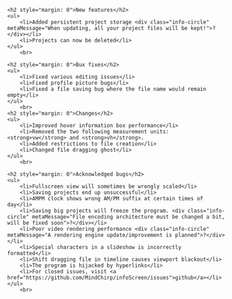     
    <h2 style="margin: 0">New features</h2>
    <ul>
        <li>Added persistent project storage <div class="info-circle" metaMessage="When updating, all your project files will be kept!">?</div></li>
        <li>Projects can now be deleted</li>
    </ul>
        <br>

    <h2 style="margin: 0">Bux fixes</h2>
    <ul>
        <li>Fixed various editing issues</li>
        <li>Fixed profile picture bugs</li>
        <li>Fixed a file saving bug where the file name would remain empty</li>
    </ul>
        <br>
    <h2 style="margin: 0">Changes</h2>
    <ul>
        <li>Improved hover information box performance</li>
        <li>Removed the two following measurement units: <strong>vw</strong> and <strong>vh</strong>.
        <li>Added restrictions to file creation</li>
        <li>Changed file dragging ghost</li>
    </ul>
        <br>

    <h2 style="margin: 0">Acknowledged bugs</h2>
    <ul>
        <li>Fullscreen view will sometimes be wrongly scaled</li>
        <li>Saving projects end up unsuccessful</li>
        <li>AMPM clock shows wrong AM/PM suffix at certain times of day</li>
        <li>Saving big projects will freeze the program. <div class="info-circle" metaMessage="File encoding architecture must be changed a bit, will be fixed soon">?</div></li>
        <li>Poor video rendering performance <div class="info-circle" metaMessage="A rendering engine update/improvement is planned">?</div></li>
        <li>Special characters in a slideshow is incorrectly formatted</li>
        <li>Shift dragging file in timeline causes viewport blackout</li>
        <li>The program is hijacked by hyperlinks</li>
        <li>For closed issues, visit <a href="https://github.com/MindChirp/infoScreen/issues">github</a></li>
    </ul>
        <br>
